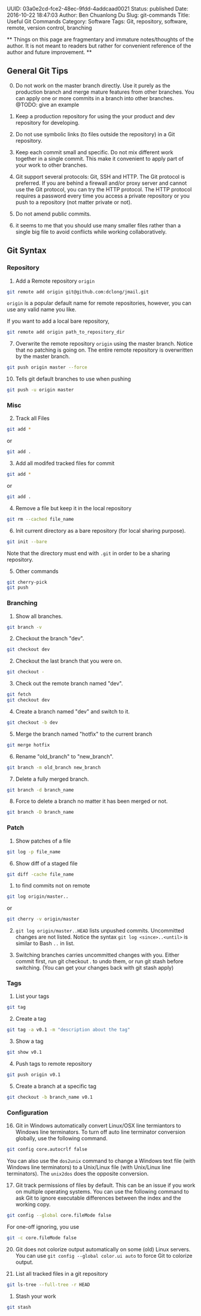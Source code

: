 UUID: 03a0e2cd-fce2-48ec-9fdd-4addcaad0021
Status: published
Date: 2016-10-22 18:47:03
Author: Ben Chuanlong Du
Slug: git-commands
Title: Useful Git Commands
Category: Software
Tags: Git, repository, software, remote, version control, branching

**
Things on this page are
fragmentary and immature notes/thoughts of the author.
It is not meant to readers
but rather for convenient reference of the author and future improvement.
**

## General Git Tips

0. Do not work on the master branch directly. 
Use it purely as the production branch and merge mature features from other branches. 
You can apply one or more commits in a branch into other branches.
@TODO: give an example


1. Keep a production repository for using the your product and dev repository for developing.

1. Do not use symbolic links (to files outside the repository) in a Git repository.

2. Keep each commit small and specific. 
Do not mix different work together in a single commit. 
This make it convenient to apply part of your work to other branches. 

4. Git support several protocols: Git, SSH and HTTP. 
The Git protocol is preferred.
If you are behind a firewall and/or proxy server and cannot use the Git protocol,
you can try the HTTP protocol.
The HTTP protocol requires a password every time you access a private repository 
or you push to a repository (not matter private or not).

1. Do not amend public commits.

3. it seems to me that you should use many smaller files
rather than a single big file to avoid conflicts while working collaboratively.

## Git Syntax

### Repository

1. Add a Remote repository `origin` 
```Bash
git remote add origin git@github.com:dclong/jmail.git
```
`origin` is a popular default name for remote repositories,
however, you can use any valid name you like.

If you want to add a local bare repository, 
```Bash
git remote add origin path_to_repository_dir
```
7. Overwrite the remote repository `origin` using the master branch.
Notice that no patching is going on. 
The entire remote repository is overwritten by the master branch.
```Bash
git push origin master --force
```
10. Tells git default branches to use when pushing
```Bash
git push -u origin master
```
### Misc

2. Track all Files
```Bash
git add *
```
or 
```Bash
git add .
```
3. Add all modifed tracked files for commit
```Bash
git add *
```
or
```Bash
git add .
```
4. Remove a file but keep it in the local repository
```Bash
git rm --cached file_name
```
6. Init current directory as a bare repository (for local sharing purpose).
```Bash
git init --bare
```
Note that the directory must end with `.git` 
in order to be a sharing repository.

5. Other commands
```Bash
git cherry-pick
git push
```

### Branching

1. Show all branches.
```Bash
git branch -v
```
2. Checkout the branch "dev".
```Bash
git checkout dev
```
2. Checkout the last branch that you were on.
```Bash
git checkout -
```
3. Check out the remote branch named "dev".
```Bash
git fetch
git checkout dev
```
4. Create a branch named "dev" and switch to it.
```Bash
git checkout -b dev
```
5. Merge the branch named "hotfix" to the current branch
```Bash
git merge hotfix
```
6. Rename "old_branch" to "new_branch".
```Bash
git branch -m old_branch new_branch
```
7. Delete a fully merged branch.
```Bash
git branch -d branch_name
```
8. Force to delete a branch no matter it has been merged or not.
```Bash
git branch -D branch_name
```

### Patch

1. Show patches of a file
```Bash
git log -p file_name
```
6. Show diff of a staged file
```Bash
git diff -cache file_name
```
1. to find commits not on remote

```Bash
git log origin/master..
```
or 
```Bash
git cherry -v origin/master
```

2. `git log origin/master..HEAD` lists unpushed commits.
Uncommitted changes are not listed.
Notice the syntax `git log <since>..<until>` is similar to Bash `..` in list.

4. Switching branches carries uncommitted changes with you. 
Either commit first, run git checkout . to undo them, 
or run git stash before switching. 
(You can get your changes back with git stash apply)

### Tags

1. List your tags
```Bash
git tag
```
2. Create a tag
```Bash
git tag -a v0.1 -m "description about the tag"
```
3. Show a tag
```Bash
git show v0.1
```
4. Push tags to remote repository
```Bash
git push origin v0.1
```
5. Create a branch at a specific tag
```Bash
git checkout -b branch_name v0.1
```

### Configuration

16. Git in Windows automatically convert Linux/OSX line termiantors to Windows line terminators. 
To turn off auto line terminator conversion globally, use the following command.
```Bash
git config core.autocrlf false
```
You can also use the `dos2unix` command 
to change a Windows text file (with Windows line terminators) 
to a Unix/Linux file (with Unix/Linux line terminators).
The `unix2dos` does the opposite conversion.

17. Git track permissions of files by default. 
This can be an issue if you work on multiple operating systems.
You can use the following command to ask Git 
to ignore executable differences between the index and the working copy.

```Bash
git config --global core.fileMode false
```
For one-off ignoring, you use
```Bash
git -c core.fileMode false
```

20. Git does not colorize output automatically on some (old) Linux servers. 
You can use `git config --global color.ui auto` to force Git to colorize output. 

11. List all tracked files in a git repository
```Bash
git ls-tree --full-tree -r HEAD
```
1. Stash your work
```Bash
git stash
```

